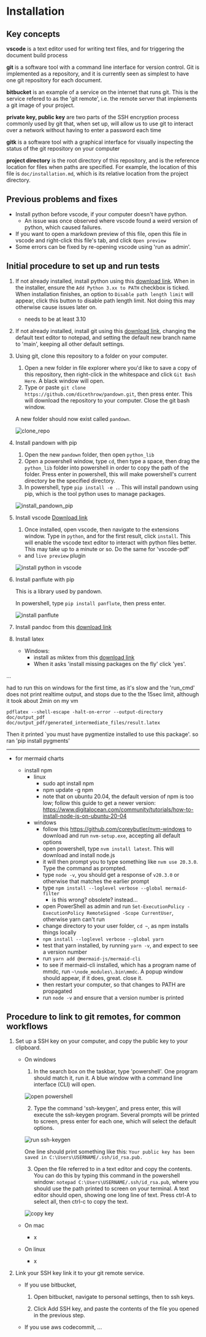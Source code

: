 # Installation

## Key concepts

**vscode** is a text editor used for writing text files, and for triggering the document build process

**git** is a software tool with a command line interface for version control. Git is implemented as a repository, and it is currently seen as simplest to have one git repository for each document.

**bitbucket** is an example of a service on the internet that runs git. This is the service refered to as the 'git remote', i.e. the remote server that implements a git image of your project.

**private key, public key** are two parts of the SSH encryption process commonly used by git that, when set up, will allow us to use git to interact over a network without having to enter a password each time

**gitk** is a software tool with a graphical interface for visually inspecting the status of the git repository on your computer

**project directory** is the root directory of this repository, and is the reference location for files when paths are specified. For example, the location of this file is `doc/installation.md`, which is its relative location from the project directory.

## Previous problems and fixes

- Install python before vscode, if your computer doesn't have python. 
	- An issue was once observed where vscode found a weird version of python, which caused failures.
- If you want to open a markdown preview of this file, open this file in vscode and right-click this file's tab, and click `Open preview`
- Some errors can be fixed by re-opening vscode using 'run as admin'.

## Initial procedure to set up and run tests

1. If not already installed, install python using this [download link](https://www.python.org/downloads/). When in the installer, ensure the `Add Python 3.xx to PATH` checkbox is ticked. When installation finishes, an option to `Disable path length limit` will appear, click this button to disable path length limit. Not doing this may otherwise cause issues later on.

	- needs to be at least 3.10

2. If not already installed, install git using this [download link](https://gitforwindows.org/), changing the default text editor to notepad, and setting the default new branch name to 'main', keeping all other default settings.

3. Using git, clone this repository to a folder on your computer.

	1. Open a new folder in file explorer where you'd like to save a copy of this repository, then right-click in the whitespace and click `Git Bash Here`. A black window will open.
	2. Type or paste `git clone https://github.com/dicethrow/pandown.git`, then press enter. This will download the repository to your computer. Close the git bash window.
	
	A new folder should now exist called `pandown`.

	![clone_repo](./img/clone_repo.gif)

4. Install pandown with pip

	1. Open the new `pandown` folder, then open `python_lib`
	2. Open a powershell window, type `cd`, then type a space, then drag the `python_lib` folder into powershell in order to copy the path of the folder. Press enter in powershell, this will make powershell's current directory be the specified directory.
	3. In powershell, type `pip install -e .`. This will install pandown using pip, which is the tool python uses to manage packages.

	![install_pandown_pip](./img/install_pandown_pip.gif)

5. Install vscode [Download link](https://code.visualstudio.com/download)

	1. Once installed, open vscode, then navigate to the extensions window. Type in `python`, and for the first result, click `install`. This will enable the vscode text editor to interact with python files better. This may take up to a minute or so. Do the same for 'vscode-pdf'

	- and `live preview` plugin

	![install python in vscode](./img/install_python_in_vscode.gif)

6. Install panflute with pip

	This is a library used by pandown.

	In powershell, type `pip install panflute`, then press enter.

	![install panflute](./img/pip_install_panflute.gif)

7. Install pandoc from this [download link](https://pandoc.org/installing.html)

8. Install latex

	- Windows:
		- install as miktex from this [download link](https://miktex.org/download)
		- When it asks 'install missing packages on the fly' click 'yes'.

...

had to run this on windows for the first time, as it's slow and the 'run_cmd' does not print realtime output, and stops due to the the 15sec limit, although it took about 2min on my vm

`pdflatex --shell-escape -halt-on-error --output-directory doc/output_pdf doc/output_pdf/generated_intermediate_files/result.latex`

Then it printed `you must have pygmentize installed to use this package'.
so ran 'pip install pygments'

---

- for mermaid charts

	- install npm
		- linux 
			- sudo apt install npm
			- npm update -g npm
			- note that on ubuntu 20.04, the default version of npm is too low; follow this guide to get a newer version: https://www.digitalocean.com/community/tutorials/how-to-install-node-js-on-ubuntu-20-04
		- windows
			- follow this https://github.com/coreybutler/nvm-windows to download and run `nvm-setup.exe`, accepting all default options
			- open powershell, type `nvm install latest`. This will download and install node.js
			- it will then prompt you to type something like `nvm use 20.3.0`. Type the command as prompted.
			- type `node -v`, you should get a response of `v20.3.0` or otherwise that matches the earlier prompt
			- type `npm install --loglevel verbose --global mermaid-filter`
				- is this wrong? obsolete? instead...
			- open PowerShell as admin and run `Set-ExecutionPolicy -ExecutionPolicy RemoteSigned -Scope CurrentUser`, otherwise yarn can't run
			- change directory to your user folder, `cd ~`, as npm installs things locally
			- `npm install --loglevel verbose --global yarn`
			- test that yarn installed, by running `yarn -v`, and expect to see a version number
			- run `yarn add @mermaid-js/mermaid-cli` 
			- to see if mermaid-cli installed, which has a program name of mmdc, run `~\node_modules\.bin\mmdc`. A popup window should appear, if it does, great. close it.
			- then restart your computer, so that changes to PATH are propagated
			- run `node -v` and ensure that a version number is printed
			
## Procedure to link to git remotes, for common workflows

1. Set up a SSH key on your computer, and copy the public key to your clipboard.

	- On windows

		1. In the search box on the taskbar, type 'powershell'. One program should match it, run it. A blue window with a command line interface (CLI) will open.

		![open powershell](./img/open_powershell.gif)

		2. Type the command 'ssh-keygen', and press enter, this will execute the ssh-keygen program.
		Several prompts will be printed to screen, press enter for each one, which will select the default options. 

		![run ssh-keygen](./img/run_ssh-keygen.gif)
		
		One line should print something like this: `Your public key has been saved in C:\Users\USERNAME/.ssh/id_rsa.pub.` 
		
		3. Open the file referred to in a text editor and copy the contents.
		You can do this by typing this command in the powershell window: `notepad C:\Users\USERNAME/.ssh/id_rsa.pub`, where you should use the path printed to screen on your terminal. A text editor should open, showing one long line of text. Press ctrl-A to select all, then ctrl-c to copy the text.

		![copy key](./img/copy_key.gif)

	- On mac
		- x 
	- On linux
		- x

2. Link your SSH key link it to your git remote service.

	- If you use bitbucket,

		1. Open bitbucket, navigate to personal settings, then to ssh keys. 
		
		2. Click Add SSH key, and paste the contents of the file you opened in the previous step.

	- If you use aws codecommit,
		...